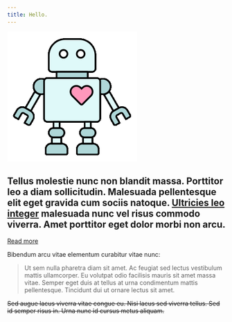 ```yaml
---
title: Hello.
---
```

![Data Robo](./assets/datarobo.gif)

## Tellus molestie nunc non blandit massa. Porttitor leo a diam sollicitudin. Malesuada pellentesque elit eget gravida cum sociis natoque. [Ultricies leo integer](#) malesuada nunc vel risus commodo viverra. Amet porttitor eget dolor morbi non arcu. 

[Read more](#/pages/about "About")

Bibendum arcu vitae elementum curabitur vitae nunc:

> Ut sem nulla pharetra diam sit amet. Ac feugiat sed lectus vestibulum mattis ullamcorper. Eu volutpat odio facilisis mauris sit amet massa vitae. Semper eget duis at tellus at urna condimentum mattis pellentesque. Tincidunt dui ut ornare lectus sit amet. 

~~Sed augue lacus viverra vitae congue eu. Nisi lacus sed viverra tellus. Sed id semper risus in. Urna nunc id cursus metus aliquam.~~